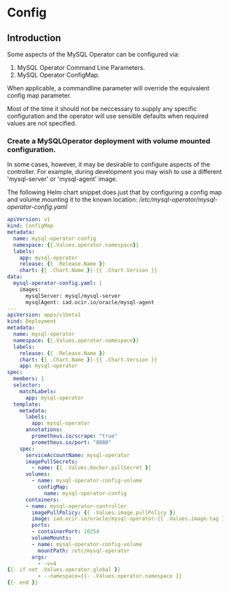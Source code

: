 # Config

## Introduction

Some aspects of the MySQL Operator can be configured via:

1. MySQL Operator Command Line Parameters.
2. MySQL Operator ConfigMap.

When applicable, a commandline parameter will override the equivalent config
map parameter.

Most of the time it should not be neccessary to supply any specific
configuration and the operator will use sensible defaults when required
values are not specified.


### Create a MySQLOperator deployment with volume mounted configuration.

In some cases, however, it may be desirable to configure aspects of the
controller. For example, during development you may wish to use a
different 'mysql-server' or 'mysql-agent' image.

The following Helm chart snippet does just that by configuring a
config map and volume mounting it to the known location:
_/etc/mysql-operator/mysql-operator-config.yaml_

```yaml
apiVersion: v1
kind: ConfigMap
metadata:
  name: mysql-operator-config
  namespace: {{.Values.operator.namespace}}
  labels:
    app: mysql-operator
    release: {{ .Release.Name }}
    chart: {{ .Chart.Name }}-{{ .Chart.Version }}
data:
  mysql-operator-config.yaml: |
    images:
      mysqlServer: mysql/mysql-server
      mysqlAgent: iad.ocir.io/oracle/mysql-agent
---
apiVersion: apps/v1beta1
kind: Deployment
metadata:
  name: mysql-operator
  namespace: {{.Values.operator.namespace}}
  labels:
    release: {{ .Release.Name }}
    chart: {{ .Chart.Name }}-{{ .Chart.Version }}
    app: mysql-operator
spec:
  members: 1
  selector:
    matchLabels:
      app: mysql-operator
  template:
    metadata:
      labels:
        app: mysql-operator
      annotations:
        prometheus.io/scrape: "true"
        prometheus.io/port: "8080"
    spec:
      serviceAccountName: mysql-operator
      imagePullSecrets:
        - name: {{ .Values.docker.pullSecret }}
      volumes:
        - name: mysql-operator-config-volume
          configMap:
            name: mysql-operator-config
      containers:
      - name: mysql-operator-controller
        imagePullPolicy: {{ .Values.image.pullPolicy }}
        image: iad.ocir.io/oracle/mysql-operator:{{ .Values.image.tag }}
        ports:
        - containerPort: 10254
        volumeMounts:
        - name: mysql-operator-config-volume
          mountPath: /etc/mysql-operator
        args:
          - -v=4
{{- if not .Values.operator.global }}
          - --namespace={{- .Values.operator.namespace }}
{{- end }}
```

